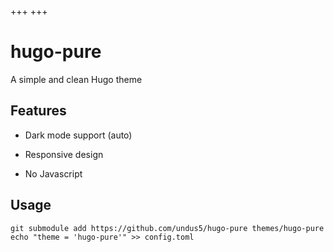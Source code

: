 +++
+++

# hugo-pure

A simple and clean Hugo theme

## Features

- Dark mode support (auto)

- Responsive design

- No Javascript

## Usage

```
git submodule add https://github.com/undus5/hugo-pure themes/hugo-pure
echo "theme = 'hugo-pure'" >> config.toml
```
